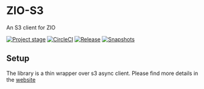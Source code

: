 # ZIO-S3
An S3 client for ZIO

[![Project stage][Stage]][Stage-Page]
[![CircleCI][Badge-Circle]][Link-Circle]
[![Release][Badge-SonatypeReleases]][Link-SonatypeReleases]
[![Snapshots][Badge-SonatypeSnapshots]][Link-SonatypeSnapshots]

Setup
-----

The library is a thin wrapper over s3 async client.
Please find more details in the [website](https://zio.github.io/zio-s3/)

[Badge-Circle]: https://circleci.com/gh/zio/zio-s3.svg?style=svg "circleci"
[Link-Circle]: https://circleci.com/gh/zio/zio-s3 "circleci"

[Link-SonatypeReleases]: https://oss.sonatype.org/content/repositories/releases/dev/zio/zio-s3_2.12/ "Sonatype Releases"
[Badge-SonatypeReleases]: https://img.shields.io/nexus/r/https/oss.sonatype.org/dev.zio/zio-s3_2.12.svg "Sonatype Releases"

[Badge-SonatypeSnapshots]: https://img.shields.io/nexus/s/https/oss.sonatype.org/dev.zio/zio-s3_2.12.svg "Sonatype Snapshots"
[Link-SonatypeSnapshots]: https://oss.sonatype.org/content/repositories/snapshots/dev/zio/zio-s3_2.12/ "Sonatype Snapshots"

[Stage]: https://img.shields.io/badge/Project%20Stage-Production%20Ready-brightgreen.svg
[Stage-Page]: https://github.com/zio/zio/wiki/Project-Stages

